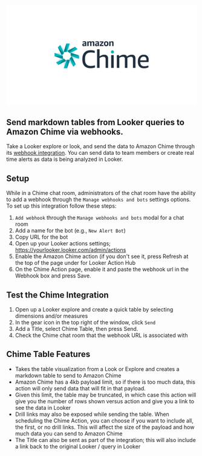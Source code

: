 ![Image result for amazon chime](./amazon_chime_full.png)


## Send markdown tables from Looker queries to Amazon Chime via webhooks.
Take a Looker explore or look, and send the data to Amazon Chime through its [webhook integration](https://docs.aws.amazon.com/chime/latest/ug/webhooks.html). You can send data to team members or create real time alerts as data is being analyzed in Looker.

## Setup
While in a Chime chat room, administrators of the chat room have the ability to add a webhook through the `Manage webhooks and bots` settings options. To set up this integration follow these steps:

 1. `Add webhook` through the `Manage webhooks and bots` modal for a chat room
 2. Add a name for the bot (e.g., `New Alert Bot`)
 3. Copy URL for the bot
 4. Open up your Looker actions settings; https://yourlooker.looker.com/admin/actions
 5. Enable the Amazon Chime action (if you don't see it, press Refresh at the top of the page under for Looker Action Hub
 6. On the Chime Action page, enable it and paste the webhook url in the Webhook box and press Save.

## Test the Chime Integration

 1. Open up a Looker explore and create a quick table by selecting dimensions and/or measures
 2. In the gear icon in the top right of the window, click `Send` 
 3. Add a Title, select Chime Table, then press Send.
 4. Check the Chime chat room that the webhook URL is associated with

## Chime Table Features

 - Takes the table visualization from a Look or Explore and creates a markdown table to send to Amazon Chime
 - Amazon Chime has a 4kb payload limit, so if there is too much data, this action will only send data that will fit in that payload.
 - Given this limit, the table may be truncated, in which case this action will give you the number of rows shown versus action and give you a link to see the data in Looker
 - Drill links may also be exposed while sending the table. When scheduling the Chime Action, you can choose if you want to include all, the first, or no drill links. This will affect the size of the payload and how much data you can send to Amazon Chime
 - The Title can also be sent as part of the integration; this will also include a link back to the original Looker / query in Looker

 
